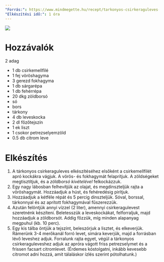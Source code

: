 ```yaml
---
"Forrás:": https://www.mindmegette.hu/recept/tarkonyos-csirkeraguleves-gazdagon
"Elkészítési idő:": 1 óra
---
```

![](tarkonyos_csirkeraguleves.png)
# Hozzávalók
<span data-qty-parse>2 adag</span>
- 1 db csirkemellfilé
- 1 fej vöröshagyma
- 3 gerezd fokhagyma
- 1 db sárgarépa
- 1 db fehérrépa
- 20 dkg zöldborsó
- só
- bors
- tárkony
- 4 db leveskocka
- 2 dl főzőtejszín
- 1 ek liszt
- 1 csokor petrezselyemzöld
- 0.5 db citrom leve
# Elkészítés
1. A tárkonyos csirkeraguleves elkészítéséhez elsőként a csirkemellfilét apró kockákra vágjuk. A vörös- és fokhagymát felaprítjuk. A zöldségeket megtisztítjuk, és a *zöldborsó kivételével* felkockázzuk.
2. Egy nagy lábosban felhevítjük az olajat, és megdinszteljük rajta a vöröshagymát. Hozzáadjuk a húst, és fehéredésig pirítjuk.
3. Hozzáadjuk a kétféle répát és 5 percig dinszteljük. Sóval, borssal, tárkonnyal és az aprított fokhagymával fűszerezzük.
4. Azután felöntjük annyi vízzel (2 liter), amennyi csirkeragulevest szeretnénk készíteni. Beletesszük a leveskockákat, felforraljuk, majd hozzáadjuk a zöldborsót. Addig főzzük, míg minden alapanyag megpuhul (kb. 10 perc).
5. Egy kis tálba öntjük a tejszínt, beleszórjuk a lisztet, és elkeverjük. Rámerünk 3-4 merőkanál forró levet, simára keverjük, majd a forrásban lévő leveshez adjuk. Forralunk rajta egyet, végül a tárkonyos csirkeraguleveshez adjuk az apróra vágott friss petrezselymet és a frissen facsart citromlevet. (Érdemes kóstolgatni, inkább kevesebb citromot adni hozzá, amit tálaláskor ízlés szerint pótolhatunk.)